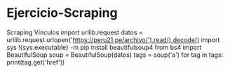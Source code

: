 # Ejercicio-Scraping

Scraping Vínculos
import urllib.request
datos = urllib.request.urlopen('https://peru21.pe/archivo/').read().decode()
import sys
!{sys.executable} -m pip install beautifulsoup4
from bs4 import BeautifulSoup
soup = BeautifulSoup(datos)
tags = soup('a')
for tag in tags:
    print(tag.get('href'))
